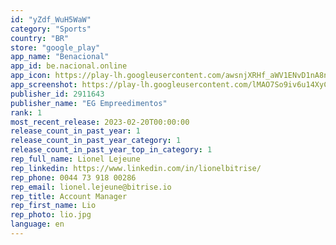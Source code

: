 ```yaml
---
id: "yZdf_WuH5WaW"
category: "Sports"
country: "BR"
store: "google_play"
app_name: "Benacional"
app_id: be.nacional.online
app_icon: https://play-lh.googleusercontent.com/awsnjXRHf_aWV1ENvD1nA8nmK8q2Edm6fvW4iHzX7Zhmxtyby8b5EhP1n6BAYUTxS-I
app_screenshot: https://play-lh.googleusercontent.com/lMAO7So9iv6u14XyCfSj_sC6e6hUlxyOkWrh1-Rx3BpDz5A9Jm2_gUHgdGOfxx9tMig
publisher_id: 2911643
publisher_name: "EG Empreedimentos"
rank: 1
most_recent_release: 2023-02-20T00:00:00
release_count_in_past_year: 1
release_count_in_past_year_category: 1
release_count_in_past_year_top_in_category: 1
rep_full_name: Lionel Lejeune
rep_linkedin: https://www.linkedin.com/in/lionelbitrise/
rep_phone: 0044 73 918 00286
rep_email: lionel.lejeune@bitrise.io
rep_title: Account Manager
rep_first_name: Lio
rep_photo: lio.jpg
language: en
---
```


